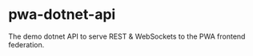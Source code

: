 # pwa-dotnet-api
The demo dotnet API to serve REST &amp; WebSockets to the PWA frontend federation.
